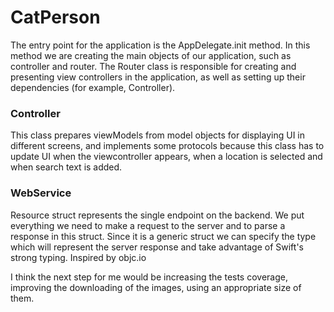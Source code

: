 # CatPerson

The entry point for the application is the AppDelegate.init method. In this method we are creating the main objects of our application, such as controller and router. 
The Router class is responsible for creating and presenting view controllers in the application, as well as setting up their dependencies (for example, Controller).

### Controller

This class prepares viewModels from model objects for displaying UI in different screens, and implements some protocols because this class has to update UI when the viewcontroller appears, when a location is selected and when search text is added.

### WebService

Resource struct represents the single endpoint on the backend. We put everything we need to make a request to the server and to parse a response in this struct. Since it is a generic struct we can specify the type which will represent the server response and take advantage of Swift's strong typing. Inspired by objc.io

I think the next step for me would be increasing the tests coverage, improving the downloading of the images, using an appropriate size of them. 
